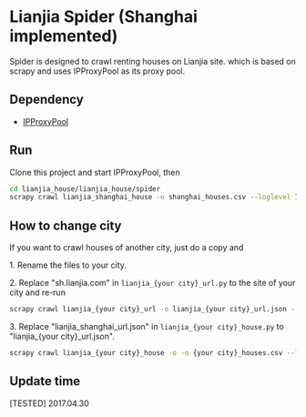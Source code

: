 # Lianjia Spider (Shanghai implemented)

Spider is designed to crawl renting houses on Lianjia site. which is based on scrapy and uses IPProxyPool as its proxy pool.

## Dependency

+ [IPProxyPool](https://github.com/qiyeboy/IPProxyPool)

## Run

Clone this project and start IPProxyPool, then

```bash
cd lianjia_house/lianjia_house/spider
scrapy crawl lianjia_shanghai_house -o shanghai_houses.csv --loglevel INFO
```

## How to change city

If you want to crawl houses of another city, just do a copy and 

1\. Rename the files to your city.

2\. Replace "sh.lianjia.com" in `lianjia_{your city}_url.py` to the site of your city and re-run 

```bash
scrapy crawl lianjia_{your city}_url -o lianjia_{your city}_url.json --loglevel INFO
```

3\. Replace "lianjia\_shanghai\_url.json" in `lianjia_{your city}_house.py` to "lianjia\_{your city}\_url.json".


```bash
scrapy crawl lianjia_{your city}_house -o -o {your city}_houses.csv --loglevel INFO
```
## Update time

[TESTED] 2017.04.30
